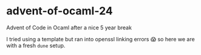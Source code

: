 # advent-of-ocaml-24
Advent of Code in Ocaml after a nice 5 year break


I tried using a template but ran into openssl linking errors 😱 so here we are with a fresh `dune` setup.
